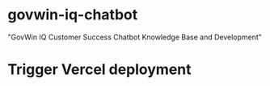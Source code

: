 # govwin-iq-chatbot
"GovWin IQ Customer Success Chatbot Knowledge Base and Development"
# Trigger Vercel deployment

